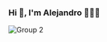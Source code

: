 ### Hi 👋, I'm Alejandro 🙋🏽‍♂️

![Group 2](https://github.com/a-mayans/a-mayans/assets/133795285/7db0a640-c916-4c6c-adbb-1a26c22761f9)

